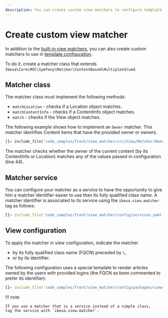 ```yaml
---
description: You can create custom view matchers to configure template and controller usage for specific custom cases.
---
```


# Create custom view matcher

In addition to the [built-in view matchers](view_matcher_reference.md),
you can also create custom matchers to use in [template configuration](template_configuration.md#view-rules-and-matching).

To do it, create a matcher class that extends `Ibexa\Core\MVC\Symfony\Matcher\ContentBased\MultipleValued`.

## Matcher class

The matcher class must implement the following methods:

- `matchLocation` - checks if a Location object matches.
- `matchContentInfo` - checks if a ContentInfo object matches.
- `match` - checks if the View object matches.

The following example shows how to implement an `Owner` matcher.
This matcher identifies Content items that have the provided owner or owners.

``` php hl_lines="44"
[[= include_file('code_samples/front/view_matcher/src/View/Matcher/Owner.php') =]]
```

The matcher checks whether the owner of the current content (by its ContentInfo or Location)
matches any of the values passed in configuration (line 44).

## Matcher service

You can configure your matcher as a service to have the opportunity to give him a matcher identifier easier to use than its fully qualified class name.
A matcher identifier is associated to its service using the `ibexa.view.matcher` tag as follows:

``` yaml
[[= include_file('code_samples/front/view_matcher/config/services.yaml') =]]
```

## View configuration

To apply the matcher in view configuration, indicate the matcher

- by its fully qualified class name (FQCN) preceded by `\`,
- or by its identifier.

The following configuration uses a special template to render articles owned by the users with provided logins
(the FQCN as been commented to prefer its identifier):

``` yaml
[[= include_file('code_samples/front/view_matcher/config/packages/views.yaml') =]]
```

!!! note

    If you use a matcher that is a service instead of a simple class,
    tag the service with `ibexa.view.matcher`.
